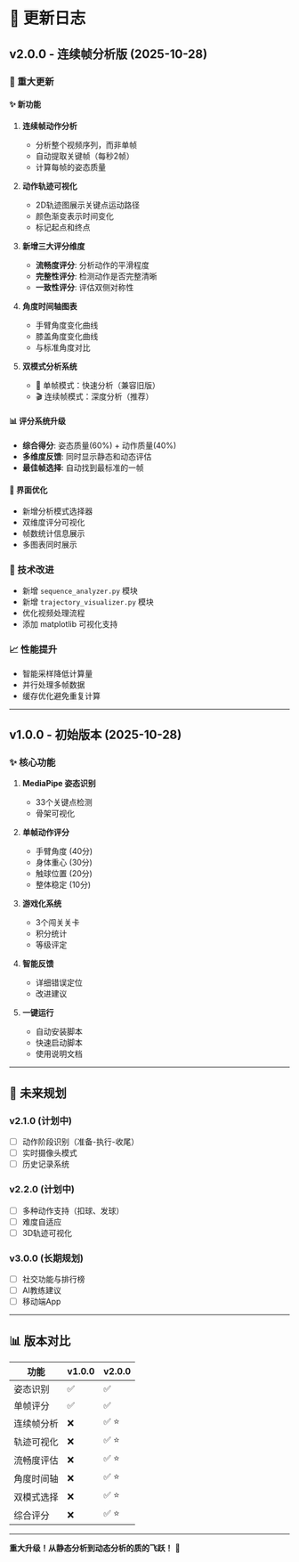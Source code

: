 # 📝 更新日志

## v2.0.0 - 连续帧分析版 (2025-10-28)

### 🎉 重大更新

#### ✨ 新功能

1. **连续帧动作分析**
   - 分析整个视频序列，而非单帧
   - 自动提取关键帧（每秒2帧）
   - 计算每帧的姿态质量

2. **动作轨迹可视化**
   - 2D轨迹图展示关键点运动路径
   - 颜色渐变表示时间变化
   - 标记起点和终点

3. **新增三大评分维度**
   - **流畅度评分**: 分析动作的平滑程度
   - **完整性评分**: 检测动作是否完整清晰
   - **一致性评分**: 评估双侧对称性

4. **角度时间轴图表**
   - 手臂角度变化曲线
   - 膝盖角度变化曲线
   - 与标准角度对比

5. **双模式分析系统**
   - 🎯 单帧模式：快速分析（兼容旧版）
   - 🎬 连续帧模式：深度分析（推荐）

#### 📊 评分系统升级

- **综合得分**: 姿态质量(60%) + 动作质量(40%)
- **多维度反馈**: 同时显示静态和动态评估
- **最佳帧选择**: 自动找到最标准的一帧

#### 🎨 界面优化

- 新增分析模式选择器
- 双维度评分可视化
- 帧数统计信息展示
- 多图表同时展示

### 🔧 技术改进

- 新增 `sequence_analyzer.py` 模块
- 新增 `trajectory_visualizer.py` 模块
- 优化视频处理流程
- 添加 matplotlib 可视化支持

### 📈 性能提升

- 智能采样降低计算量
- 并行处理多帧数据
- 缓存优化避免重复计算

---

## v1.0.0 - 初始版本 (2025-10-28)

### ✨ 核心功能

1. **MediaPipe 姿态识别**
   - 33个关键点检测
   - 骨架可视化

2. **单帧动作评分**
   - 手臂角度 (40分)
   - 身体重心 (30分)
   - 触球位置 (20分)
   - 整体稳定 (10分)

3. **游戏化系统**
   - 3个闯关关卡
   - 积分统计
   - 等级评定

4. **智能反馈**
   - 详细错误定位
   - 改进建议

5. **一键运行**
   - 自动安装脚本
   - 快速启动脚本
   - 使用说明文档

---

## 📅 未来规划

### v2.1.0 (计划中)
- [ ] 动作阶段识别（准备-执行-收尾）
- [ ] 实时摄像头模式
- [ ] 历史记录系统

### v2.2.0 (计划中)
- [ ] 多种动作支持（扣球、发球）
- [ ] 难度自适应
- [ ] 3D轨迹可视化

### v3.0.0 (长期规划)
- [ ] 社交功能与排行榜
- [ ] AI教练建议
- [ ] 移动端App

---

## 📊 版本对比

| 功能 | v1.0.0 | v2.0.0 |
|------|--------|--------|
| 姿态识别 | ✅ | ✅ |
| 单帧评分 | ✅ | ✅ |
| 连续帧分析 | ❌ | ✅ ⭐ |
| 轨迹可视化 | ❌ | ✅ ⭐ |
| 流畅度评估 | ❌ | ✅ ⭐ |
| 角度时间轴 | ❌ | ✅ ⭐ |
| 双模式选择 | ❌ | ✅ ⭐ |
| 综合评分 | ❌ | ✅ ⭐ |

---

**重大升级！从静态分析到动态分析的质的飞跃！** 🚀

